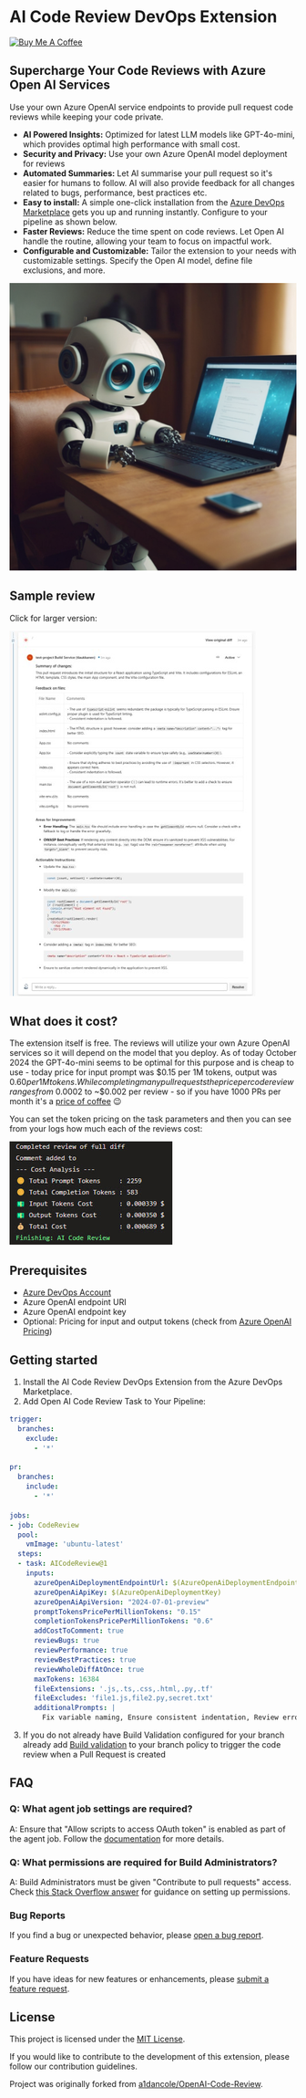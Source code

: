 # AI Code Review DevOps Extension

<a href="https://www.buymeacoffee.com/tlaukkanen" target="_blank"><img src="https://cdn.buymeacoffee.com/buttons/v2/default-yellow.png" alt="Buy Me A Coffee" style="height: 60px !important;width: 217px !important;" ></a>

## Supercharge Your Code Reviews with Azure Open AI Services

Use your own Azure OpenAI service endpoints to provide pull request code reviews while keeping your code private.

- **AI Powered Insights:** Optimized for latest LLM models like GPT-4o-mini, which provides optimal high performance with small cost.
- **Security and Privacy:** Use your own Azure OpenAI model deployment for reviews
- **Automated Summaries:** Let AI summarise your pull request so it's easier for humans to follow. AI will also provide feedback for all changes related to bugs, performance, best practices etc.
- **Easy to install:** A simple one-click installation from the [Azure DevOps Marketplace]([https://marketplace.visualstudio.com/azuredevops](https://marketplace.visualstudio.com/items?itemName=TommiLaukkanen.ai-code-review)) gets you up and running instantly. Configure to your pipeline as shown below.
- **Faster Reviews:** Reduce the time spent on code reviews. Let Open AI handle the routine, allowing your team to focus on impactful work.
- **Configurable and Customizable:** Tailor the extension to your needs with customizable settings. Specify the Open AI model, define file exclusions, and more.

![](images/ai-review-buddy-640.png)

## Sample review

Click for larger version:

[![sample review](screenshots/review1-thumbnail.jpg)](screenshots/review1.jpg)

## What does it cost?

The extension itself is free. The reviews will utilize your own Azure OpenAI services so it will depend on the model that you deploy. As of today October 2024 the GPT-4o-mini seems to be optimal for this purpose and is cheap to use - today price for input prompt was $0.15 per 1M tokens, output was $0.60 per 1M tokens. While completing many pull requests the price per code review ranges from ~$0.0002 to ~$0.002 per review - so if you have 1000 PRs per month it's a [price of coffee](https://www.buymeacoffee.com/tlaukkanen) 😉

You can set the token pricing on the task parameters and then you can see from your logs how much each of the reviews cost:

![](images/cost-analysis.jpg)

## Prerequisites

- [Azure DevOps Account](https://dev.azure.com/)
- Azure OpenAI endpoint URI
- Azure OpenAI endpoint key
- Optional: Pricing for input and output tokens (check from [Azure OpenAI Pricing](https://azure.microsoft.com/en-us/pricing/details/cognitive-services/openai-service/#pricing))

## Getting started

1. Install the AI Code Review DevOps Extension from the Azure DevOps Marketplace.
2. Add Open AI Code Review Task to Your Pipeline:

  ```yaml
  trigger:
    branches:
      exclude:
        - '*'

  pr:
    branches:
      include:
        - '*'

  jobs:
  - job: CodeReview
    pool:
      vmImage: 'ubuntu-latest'
    steps:
    - task: AICodeReview@1
      inputs:
        azureOpenAiDeploymentEndpointUrl: $(AzureOpenAiDeploymentEndpoint)
        azureOpenAiApiKey: $(AzureOpenAiDeploymentKey)
        azureOpenAiApiVersion: "2024-07-01-preview"
        promptTokensPricePerMillionTokens: "0.15"
        completionTokensPricePerMillionTokens: "0.6"
        addCostToComment: true
        reviewBugs: true
        reviewPerformance: true
        reviewBestPractices: true
        reviewWholeDiffAtOnce: true
        maxTokens: 16384
        fileExtensions: '.js,.ts,.css,.html,.py,.tf'
        fileExcludes: 'file1.js,file2.py,secret.txt'
        additionalPrompts: |
          Fix variable naming, Ensure consistent indentation, Review error handling approach, Check for OWASP best practices
  ```

3. If you do not already have Build Validation configured for your branch already add [Build validation](https://learn.microsoft.com/en-us/azure/devops/repos/git/branch-policies?view=azure-devops&tabs=browser#build-validation) to your branch policy to trigger the code review when a Pull Request is created

## FAQ

### Q: What agent job settings are required?

A: Ensure that "Allow scripts to access OAuth token" is enabled as part of the agent job. Follow the [documentation](https://learn.microsoft.com/en-us/azure/devops/pipelines/build/options?view=azure-devops#allow-scripts-to-access-the-oauth-token) for more details.

### Q: What permissions are required for Build Administrators?

A: Build Administrators must be given "Contribute to pull requests" access. Check [this Stack Overflow answer](https://stackoverflow.com/a/57985733) for guidance on setting up permissions.

### Bug Reports

If you find a bug or unexpected behavior, please [open a bug report](https://github.com/tlaukkanen/azure-devops-ai-code-review/issues/new?assignees=&labels=bug&template=bug_report.md&title=).

### Feature Requests

If you have ideas for new features or enhancements, please [submit a feature request](https://github.com/tlaukkanen/azure-devops-ai-code-review/issues/new?assignees=&labels=enhancement&template=feature_request.md&title=).

## License

This project is licensed under the [MIT License](LICENSE).

If you would like to contribute to the development of this extension, please follow our contribution guidelines.

Project was originally forked from [a1dancole/OpenAI-Code-Review](https://github.com/a1dancole/OpenAI-Code-Review).
